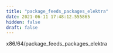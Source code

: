 ```yaml
---
title: "package_feeds_packages_elektra"
date: 2021-06-11 17:48:12.555865
hidden: false
draft: false
---
```


x86/64/package_feeds_packages_elektra

